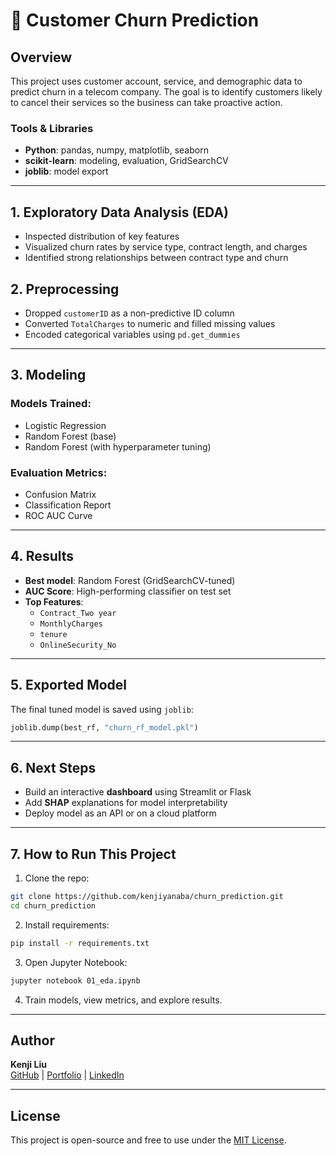 # 🔄 Customer Churn Prediction

## Overview
This project uses customer account, service, and demographic data to predict churn in a telecom company. The goal is to identify customers likely to cancel their services so the business can take proactive action.

### Tools & Libraries
- **Python**: pandas, numpy, matplotlib, seaborn
- **scikit-learn**: modeling, evaluation, GridSearchCV
- **joblib**: model export

---

## 1. Exploratory Data Analysis (EDA)
- Inspected distribution of key features
- Visualized churn rates by service type, contract length, and charges
- Identified strong relationships between contract type and churn

## 2. Preprocessing
- Dropped `customerID` as a non-predictive ID column
- Converted `TotalCharges` to numeric and filled missing values
- Encoded categorical variables using `pd.get_dummies`

---

## 3. Modeling
### Models Trained:
- Logistic Regression
- Random Forest (base)
- Random Forest (with hyperparameter tuning)

### Evaluation Metrics:
- Confusion Matrix
- Classification Report
- ROC AUC Curve

---

## 4. Results
- **Best model**: Random Forest (GridSearchCV-tuned)
- **AUC Score**: High-performing classifier on test set
- **Top Features**:
  - `Contract_Two year`
  - `MonthlyCharges`
  - `tenure`
  - `OnlineSecurity_No`

---

## 5. Exported Model
The final tuned model is saved using `joblib`:
```python
joblib.dump(best_rf, "churn_rf_model.pkl")
```

---

## 6. Next Steps
- Build an interactive **dashboard** using Streamlit or Flask
- Add **SHAP** explanations for model interpretability
- Deploy model as an API or on a cloud platform

---

## 7. How to Run This Project
1. Clone the repo:
```bash
git clone https://github.com/kenjiyanaba/churn_prediction.git
cd churn_prediction
```
2. Install requirements:
```bash
pip install -r requirements.txt
```
3. Open Jupyter Notebook:
```bash
jupyter notebook 01_eda.ipynb
```
4. Train models, view metrics, and explore results.

---

## Author
**Kenji Liu**  
[GitHub](https://github.com/kenjiyanaba) | [Portfolio](https://kenjiyanaba.github.io/) | [LinkedIn](https://linkedin.com/in/kenji-liu)

---

## License
This project is open-source and free to use under the [MIT License](LICENSE).
